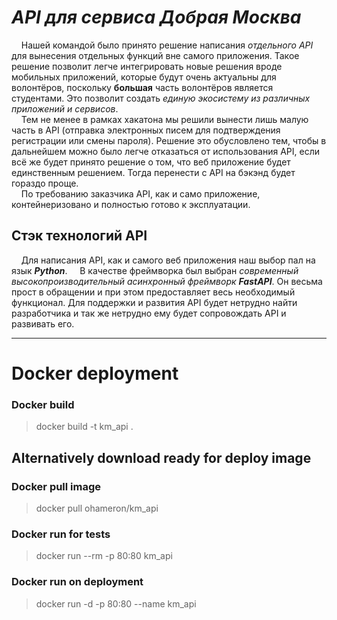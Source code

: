 # ***API для сервиса Добрая Москва***

&nbsp;&nbsp;&nbsp;&nbsp;Нашей командой было принято решение написания *отдельного API* для вынесения отдельных функций вне самого приложения. Такое решение позволит легче интегрировать новые решения вроде мобильных приложений, которые будут очень актуальны для волонтёров, поскольку **большая** часть волонтёров является студентами. Это позволит создать *единую экосистему из различных приложений и сервисов*.  
&nbsp;&nbsp;&nbsp;&nbsp;Тем не менее в рамках хакатона мы решили вынести лишь малую часть в API (отправка электронных писем для подтверждения регистрации или смены пароля). Решение это обусловлено тем, чтобы в дальнейшем можно было легче отказаться от использования API, если всё же будет принято решение о том, что веб приложение будет единственным решением. Тогда перенести с API на бэкэнд будет гораздо проще.  
&nbsp;&nbsp;&nbsp;&nbsp;По требованию заказчика API, как и само приложение, контейнеризовано и полностью готово к эксплуатации.

## **Стэк технологий API**
&nbsp;&nbsp;&nbsp;&nbsp;Для написания API, как и самого веб приложения наш выбор пал на язык ***Python***.
&nbsp;&nbsp;&nbsp;&nbsp;В качестве фреймворка был выбран *современный высокопроизводительный асинхронный фреймворк* ***FastAPI***. Он весьма прост в обращении и при этом предоставляет весь необходимый функционал. Для поддержки и развития API будет нетрудно найти разработчика и так же нетрудно ему будет сопровождать API и развивать его.

---

# **Docker deployment**
### Docker build
> docker build -t km_api .

## Alternatively download ready for deploy image 
### Docker pull image
> docker pull ohameron/km_api

### Docker run for tests
> docker run --rm -p 80:80 km_api

### Docker run on deployment
> docker run -d -p 80:80 --name km_api